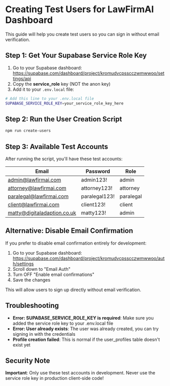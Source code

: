 # Creating Test Users for LawFirmAI Dashboard

This guide will help you create test users so you can sign in without email verification.

## Step 1: Get Your Supabase Service Role Key

1. Go to your Supabase dashboard: https://supabase.com/dashboard/project/kromudvcpsscczwmwwoo/settings/api
2. Copy the **service_role** key (NOT the anon key)
3. Add it to your `.env.local` file:

```bash
# Add this line to your .env.local file
SUPABASE_SERVICE_ROLE_KEY=your_service_role_key_here
```

## Step 2: Run the User Creation Script

```bash
npm run create-users
```

## Step 3: Available Test Accounts

After running the script, you'll have these test accounts:

| Email                           | Password     | Role      |
|---------------------------------|--------------|-----------|
| admin@lawfirmai.com            | admin123!    | admin     |
| attorney@lawfirmai.com         | attorney123! | attorney  |
| paralegal@lawfirmai.com        | paralegal123!| paralegal |
| client@lawfirmai.com           | client123!   | client    |
| matty@digitaladaption.co.uk    | matty123!    | admin     |

## Alternative: Disable Email Confirmation

If you prefer to disable email confirmation entirely for development:

1. Go to your Supabase dashboard: https://supabase.com/dashboard/project/kromudvcpsscczwmwwoo/auth/settings
2. Scroll down to "Email Auth"
3. Turn OFF "Enable email confirmations"
4. Save the changes

This will allow users to sign up directly without email verification.

## Troubleshooting

- **Error: SUPABASE_SERVICE_ROLE_KEY is required**: Make sure you added the service role key to your .env.local file
- **Error: User already exists**: The user was already created, you can try signing in with the credentials
- **Profile creation failed**: This is normal if the user_profiles table doesn't exist yet

## Security Note

**Important**: Only use these test accounts in development. Never use the service role key in production client-side code! 